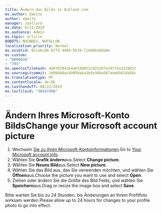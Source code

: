```yaml
---
title: Ändern des Bilds in Outlook.com
ms.author: daeite
author: daeite
manager: joallard
ms.date: 6/11/2019
ms.audience: Admin
ms.topic: article
ROBOTS: NOINDEX, NOFOLLOW
localization_priority: Normal
ms.assetid: 81ce6c8b-6f73-4489-9539-f14680168a8e
ms.custom:
- "8000036"
- "793"
ms.openlocfilehash: 940797041b4a6349852c92526fa29735a3220457
ms.sourcegitcommit: 1d98db8acb9959aba3b5e308a567ade6b62da56c
ms.translationtype: MT
ms.contentlocale: de-DE
ms.lasthandoff: 08/22/2019
ms.locfileid: "36547490"
---
```

# <a name="change-your-microsoft-account-picture"></a><span data-ttu-id="58b8e-102">Ändern Ihres Microsoft-Konto Bilds</span><span class="sxs-lookup"><span data-stu-id="58b8e-102">Change your Microsoft account picture</span></span>

1. <span data-ttu-id="58b8e-103">Wechseln [Sie zu Ihren Microsoft-Kontoinformationen](https://go.microsoft.com/fwlink/p/?linkid=860841).</span><span class="sxs-lookup"><span data-stu-id="58b8e-103">Go to [Your Microsoft account info](https://go.microsoft.com/fwlink/p/?linkid=860841).</span></span>
2. <span data-ttu-id="58b8e-104">Wählen Sie **Grafik ändern**aus.</span><span class="sxs-lookup"><span data-stu-id="58b8e-104">Select **Change picture**.</span></span>
3. <span data-ttu-id="58b8e-105">Wählen Sie **Neues Bild**aus.</span><span class="sxs-lookup"><span data-stu-id="58b8e-105">Select **New picture**.</span></span>
4. <span data-ttu-id="58b8e-106">Wählen Sie das Bild aus, das Sie verwenden möchten, und wählen Sie **Öffnen**aus.</span><span class="sxs-lookup"><span data-stu-id="58b8e-106">Choose the picture you want to use and select **Open**.</span></span>
5. <span data-ttu-id="58b8e-107">Ziehen oder ändern Sie die Größe des Bild Felds, und wählen Sie **Speichern**aus.</span><span class="sxs-lookup"><span data-stu-id="58b8e-107">Drag or resize the image box and select **Save**.</span></span>

<span data-ttu-id="58b8e-108">Bitte warten Sie bis zu 24 Stunden, bis Änderungen an Ihrem Profilfoto wirksam werden.</span><span class="sxs-lookup"><span data-stu-id="58b8e-108">Please allow up to 24 hours for changes to your profile photo to go into effect.</span></span>